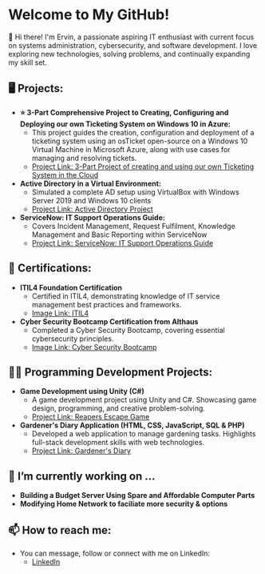 <h1>Welcome to My GitHub!</h1>

👋 Hi there! I'm Ervin, a passionate aspiring IT enthusiast with current focus on systems administration, cybersecurity, and software development. I love exploring new technologies, solving problems, and continually expanding my skill set.
</br>
<h2>🖥️ Projects: </h2>

- <b>⭐ 3-Part Comprehensive Project to Creating, Configuring and Deploying our own Ticketing System on Windows 10 in Azure: </b>
  - This project guides the creation, configuration and deployment of a ticketing system using an osTicket open-source on a Windows 10 Virtual Machine in Microsoft Azure, along with use cases for managing and resolving tickets.
  - [Project Link: 3-Part Project of creating and using our own Ticketing System in the Cloud](https://github.com/Ervin-Thorpe/Cloud-osTicket-Windows10-Azure) 
- <b>Active Directory in a Virtual Environment:</b>
  - Simulated a complete AD setup using VirtualBox with Windows Server 2019 and Windows 10 clients
  - [Project Link: Active Directory Project](https://github.com/Ervin-Thorpe/Active-Directory-Lab)
- <b>ServiceNow: IT Support Operations Guide:</b>
  - Covers Incident Management, Request Fulfilment, Knowledge Management and Basic Reporting within ServiceNow
  - [Project Link: ServiceNow: IT Support Operations Guide](https://github.com/Ervin-Thorpe/ServiceNow-IT-Support-Operations-Guide)
 
<h2>📜 Certifications: </h2>

- <b>ITIL4 Foundation Certification</b>
  - Certified in ITIL4, demonstrating knowledge of IT service management best practices and frameworks.
  - [Image Link: ITIL4](https://imgur.com/a/X9vazz8)
- <b>Cyber Security Bootcamp Certification from Althaus</b>
  - Completed a Cyber Security Bootcamp, covering essential cybersecurity principles.
  - [Image Link: Cyber Security Bootcamp](https://imgur.com/a/0wpA69Y)

<h2>👨‍💻 Programming Development Projects:</h2>

- <b>Game Development using Unity (C#)</b>
  - A game development project using Unity and C#. Showcasing game design, programming, and creative problem-solving.
  - [Project Link: Reapers Escape Game](https://github.com/Ervin-Thorpe/Reapers-Escape-Game-Demo)
- <b>Gardener's Diary Application (HTML, CSS, JavaScript, SQL & PHP)</b>
  - Developed a web application to manage gardening tasks. Highlights full-stack development skills with web technologies.
  - [Project Link: Gardener's Diary](https://github.com/Ervin-Thorpe/Gardeners-Diary-App)
  
<h2>🔭 I’m currently working on ...</h2>

- <b>Building a Budget Server Using Spare and Affordable Computer Parts</b>
- <b>Modifying Home Network to faciliate more security & options</b>

<h2> 📫 How to reach me:</h2>

- You can message, follow or connect with me on LinkedIn:
  - [LinkedIn](https://www.linkedin.com/in/ervin-thorpe/)
<!--
Here are some ideas to get you started:

- 🔭 I’m currently working on ...
- 🌱 I’m currently learning ...
- 👯 I’m looking to collaborate on ...
- 🤔 I’m looking for help with ...
- 💬 Ask me about ...
- 📫 How to reach me: ...
- 😄 Pronouns: ...
- ⚡ Fun fact: ...
-->
